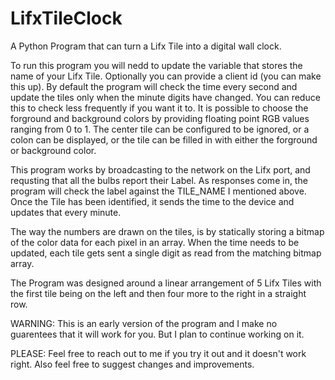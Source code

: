 # LifxTileClock
A Python Program that can turn a Lifx Tile into a digital wall clock.

To run this program you will nedd to update the variable that stores the name of your Lifx Tile. Optionally you can provide a client id
(you can make this up). By default the program will check the time every second and update the tiles only when the minute digits have 
changed. You can reduce this to check less frequently if you want it to. It is possible to choose the forground and background colors
by providing floating point RGB values ranging from 0 to 1. The center tile can be configured to be ignored, or a colon can be displayed, 
or the tile can be filled in with either the forground or background color.

This program works by broadcasting to the network on the Lifx port, and requsting that all the bulbs report their Label. As responses come
in, the program will check the label against the TILE_NAME I mentioned above. Once the Tile has been identified, it sends the time to the 
device and updates that every minute.

The way the numbers are drawn on the tiles, is by statically storing a bitmap of the color data for each pixel in an array. When the time 
needs to be updated, each tile gets sent a single digit as read from the matching bitmap array. 

The Program was designed around a linear arrangement of 5 Lifx Tiles with the first tile being on the left and then four more to the 
right in a straight row. 

WARNING: This is an early version of the program and I make no guarentees that it will work for you. But I plan to continue working on it. 

PLEASE:  Feel free to reach out to me if you try it out and it doesn't work right. Also feel free to suggest changes and improvements.
